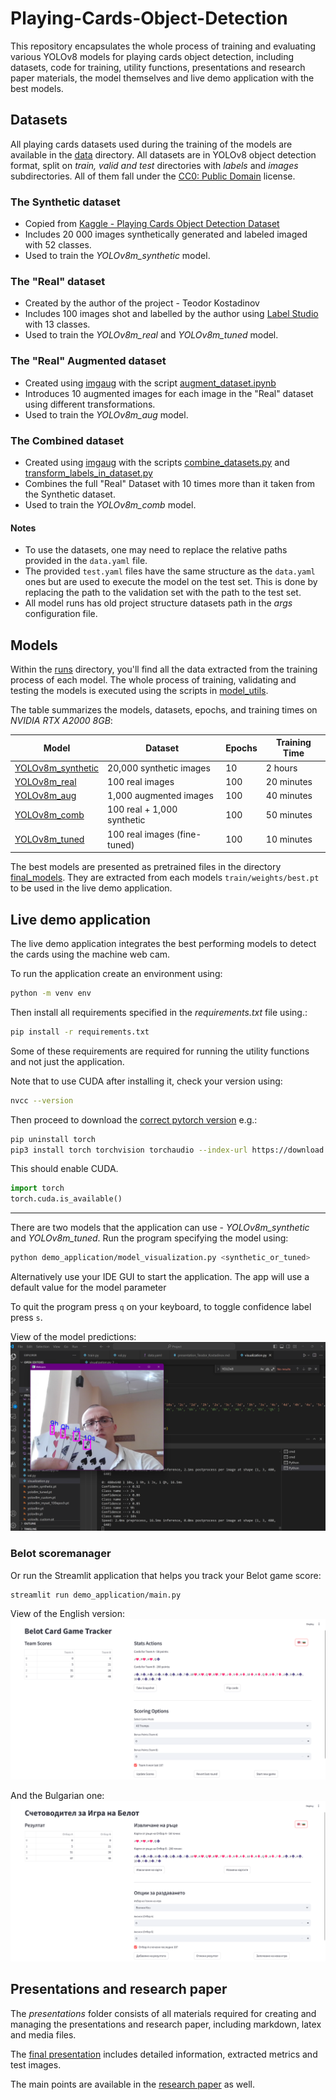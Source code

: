 # Playing-Cards-Object-Detection

This repository encapsulates the whole process of training and evaluating various YOLOv8 models for playing cards object detection, including datasets, code for training, utility functions, presentations and research paper materials, the model themselves and live demo application with the best models.

## Datasets

All playing cards datasets used during the training of the models are available in the [data](./data) directory.
All datasets are in YOLOv8 object detection format, split on *train, valid and test* directories with *labels* and *images* subdirectories.
All of them fall under the [CC0: Public Domain](https://creativecommons.org/publicdomain/zero/1.0/) license.

### The Synthetic dataset

- Copied from [Kaggle - Playing Cards Object Detection Dataset](https://www.kaggle.com/datasets/andy8744/playing-cards-object-detection-dataset)
- Includes 20 000 images synthetically generated and labeled imaged with 52 classes.
- Used to train the *YOLOv8m_synthetic* model.

### The "Real" dataset

- Created by the author of the project - Teodor Kostadinov
- Includes 100 images shot and labelled by the author using [Label Studio](https://labelstud.io/) with 13 classes.
- Used to train the *YOLOv8m_real* and *YOLOv8m_tuned* model.

### The "Real" Augmented dataset

- Created using [imgaug](https://imgaug.readthedocs.io/en/latest/) with the script [augment_dataset.ipynb](./dataset_utils/augment_dataset.ipynb) 
- Introduces 10 augmented images for each image in the "Real" dataset using different transformations.
- Used to train the *YOLOv8m_aug* model.

### The Combined dataset

- Created using [imgaug](https://imgaug.readthedocs.io/en/latest/) with the scripts [combine_datasets.py](./dataset_utils/combine_datasets.py) and [transform_labels_in_dataset.py](./dataset_utils/transform_labels_in_dateset.py)
- Combines the full "Real" Dataset with 10 times more than it taken from the Synthetic dataset.
- Used to train the *YOLOv8m_comb* model.

#### Notes

- To use the datasets, one may need to replace the relative paths provided in the `data.yaml` file.
- The provided `test.yaml` files have the same structure as the `data.yaml` ones but are used to execute the model on the test set. This is done by replacing the path to the validation set with the path to the test set.
- All model runs has old project structure datasets path in the *args* configuration file.

## Models

Within the [runs](./runs) directory, you'll find all the data extracted from the training process of each model. The whole process of training, validating and testing the models is executed using the scripts in [model_utils](./model_utils/).

The table summarizes the models, datasets, epochs, and training times on *NVIDIA RTX A2000 8GB*:

| Model                                         | Dataset                      | Epochs | Training Time |
| --------------------------------------------- | ---------------------------- | ------ | ------------- |
| [YOLOv8m_synthetic](./runs/YOLOv8m_synthetic) | 20,000 synthetic images      | 10     | 2 hours       |
| [YOLOv8m_real](./runs/YOLOv8m_real)           | 100 real images              | 100    | 20 minutes    |
| [YOLOv8m_aug](./runs/YOLOv8m_aug)             | 1,000 augmented images       | 100    | 40 minutes    |
| [YOLOv8m_comb](./runs/YOLOv8m_comb)           | 100 real + 1,000 synthetic   | 100    | 50 minutes    |
| [YOLOv8m_tuned](./runs/YOLOv8m_tuned)         | 100 real images (fine-tuned) | 100    | 10 minutes    |

The best models are presented as pretrained files in the directory [final_models](./final_models). They are extracted from each models `train/weights/best.pt` to be used in the live demo application.

## Live demo application

The live demo application integrates the best performing models to detect the cards using the machine web cam.

To run the application create an environment using:
```bash
python -m venv env
```

Then install all requirements specified in the *requirements.txt* file using.:
```bash
pip install -r requirements.txt
```

Some of these requirements are required for running the utility functions and not just the application.

Note that to use CUDA after installing it, check your version using:

```bash
nvcc --version
```

Then proceed to download the [correct pytorch version](https://pytorch.org/get-started/locally/) e.g.:

```bash
pip uninstall torch   
pip3 install torch torchvision torchaudio --index-url https://download.pytorch.org/whl/cu124
```

This should enable CUDA.

```python
import torch
torch.cuda.is_available()
```

---

There are two models that the application can use - *YOLOv8m_synthetic* and *YOLOv8m_tuned*. Run the program specifying the model using:
```bash
python demo_application/model_visualization.py <synthetic_or_tuned>
```

Alternatively use your IDE GUI to start the application. The app will use a default value for the model parameter

To quit the program press `q` on your keyboard, to toggle confidence label press `s`.

View of the model predictions:
![View of the model](demo_application/media/model_visualization.png)


### Belot scoremanager

Or run the Streamlit application that helps you track your Belot game score:

```bash
streamlit run demo_application/main.py
```

View of the English version:
![Streamlit View of the English version](demo_application/media/streamlit_gui_english.png)

And the Bulgarian one:
![Streamlit View of the Bulgarian version](demo_application/media/streamlit_gui_bulgarian.png)

## Presentations and research paper

The *presentations* folder consists of all materials required for creating and managing the presentations and research paper, including markdown, latex and media files.

The [final presentation](./presentations/presentation_final/presentation.pdf) includes detailed information, extracted metrics and test images. 

The main points are available in the [research paper](./presentations/research_paper/playing_cards_object_detection_yolov8.pdf) as well.